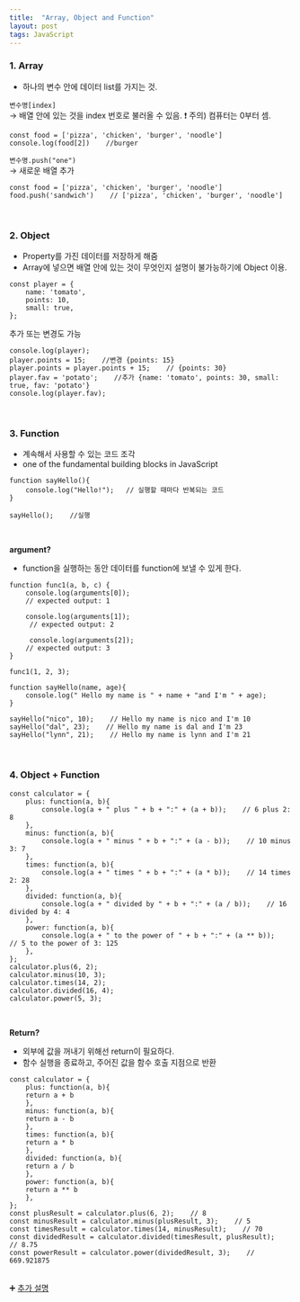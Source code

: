 ```yaml
---
title:  "Array, Object and Function"
layout: post
tags: JavaScript
---
```


### 1. Array
- 하나의 변수 안에 데이터 list를 가지는 것.

`변수명[index]`<br>
→ 배열 안에 있는 것을 index 번호로 불러올 수 있음. ❗️ 주의) 컴퓨터는 0부터 셈.
```
const food = ['pizza', 'chicken', 'burger', 'noodle']
console.log(food[2])    //burger
```






`변수명.push("one")`<br> 
→ 새로운 배열 추가
```
const food = ['pizza', 'chicken', 'burger', 'noodle']
food.push('sandwich')    // ['pizza', 'chicken', 'burger', 'noodle']
```

<br>

### 2. Object
- Property를 가진 데이터를 저장하게 해줌<br>
- Array에 넣으면 배열 안에 있는 것이 무엇인지 설명이 불가능하기에 Object 이용.<br>

```
const player = {
    name: 'tomato',
    points: 10,
    small: true,
};
```

추가 또는 변경도 가능
```
console.log(player);
player.points = 15;    //변경 {points: 15}
player.points = player.points + 15;    // {points: 30}
player.fav = 'potato';    //추가 {name: 'tomato', points: 30, small: true, fav: 'potato'}
console.log(player.fav);
```

<br>

### 3. Function
- 계속해서 사용할 수 있는 코드 조각
- one of the fundamental building blocks in JavaScript<br>

```
function sayHello(){
	console.log("Hello!");   // 실행할 때마다 반복되는 코드
}

sayHello();    //실행
```
<br>

**argument?**
- function을 실행하는 동안 데이터를 function에 보낼 수 있게 한다.<br>

```
function func1(a, b, c) {
	console.log(arguments[0]);
  	// expected output: 1

  	console.log(arguments[1]);
 	 // expected output: 2

 	 console.log(arguments[2]);
  	// expected output: 3
}

func1(1, 2, 3);
```
```
function sayHello(name, age){
	console.log(" Hello my name is " + name + "and I'm " + age);
}

sayHello("nico", 10);    // Hello my name is nico and I'm 10
sayHello("dal", 23);    // Hello my name is dal and I'm 23
sayHello("lynn", 21);    // Hello my name is lynn and I'm 21
```

<br>

### 4. Object + Function
```
const calculator = {
    plus: function(a, b){
        console.log(a + " plus " + b + ":" + (a + b));    // 6 plus 2: 8
    },
    minus: function(a, b){
        console.log(a + " minus " + b + ":" + (a - b));    // 10 minus 3: 7
    },
    times: function(a, b){
        console.log(a + " times " + b + ":" + (a * b));    // 14 times 2: 28
    },
    divided: function(a, b){
        console.log(a + " divided by " + b + ":" + (a / b));    // 16 divided by 4: 4
    },
    power: function(a, b){
        console.log(a + " to the power of " + b + ":" + (a ** b));    // 5 to the power of 3: 125
    },
};
calculator.plus(6, 2);
calculator.minus(10, 3);
calculator.times(14, 2);
calculator.divided(16, 4);
calculator.power(5, 3);
```
<br>

**Return?** 
- 외부에 값을 꺼내기 위해선 return이 필요하다.
- 함수 실행을 종료하고, 주어진 값을 함수 호출 지점으로 반환

```
const calculator = {
    plus: function(a, b){
	return a + b
    },
    minus: function(a, b){
	return a - b
    },
    times: function(a, b){
	return a * b
    },
    divided: function(a, b){
	return a / b
    },
    power: function(a, b){
	return a ** b
    },
};
const plusResult = calculator.plus(6, 2);    // 8
const minusResult = calculator.minus(plusResult, 3);    // 5
const timesResult = calculator.times(14, minusResult);    // 70 
const dividedResult = calculator.divided(timesResult, plusResult);    // 8.75
const powerResult = calculator.power(dividedResult, 3);    // 669.921875
```

<br>
➕ <a href="https://feb-dain.github.io/basic-javascript-03/"> 추가 설명 </a>
<br>

